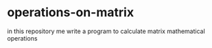 # operations-on-matrix
in this repository me write a program to calculate matrix mathematical operations